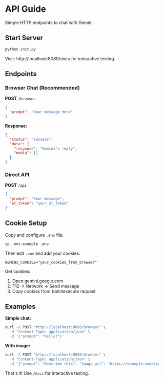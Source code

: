 # API Guide

Simple HTTP endpoints to chat with Gemini.

## Start Server

```bash
python init.py
```

Visit: http://localhost:8080/docs for interactive testing.

## Endpoints

### Browser Chat (Recommended)

**POST** `/browser`

```json
{
  "prompt": "Your message here"
}
```

**Response:**

```json
{
  "status": "success",
  "data": {
    "response": "Gemini's reply",
    "media": []
  }
}
```

### Direct API

**POST** `/api`

```json
{
  "prompt": "Your message",
  "at_token": "your_at_token"
}
```

## Cookie Setup

Copy and configure `.env` file:

```bash
cp .env.example .env
```

Then edit `.env` and add your cookies:

```env
GEMINI_COOKIES="your_cookies_from_browser"
```

Get cookies:

1. Open gemini.google.com
2. F12 → Network → Send message
3. Copy cookies from batchexecute request

## Examples

**Simple chat:**

```bash
curl -X POST "http://localhost:8080/browser" \
  -H "Content-Type: application/json" \
  -d '{"prompt": "Hello!"}'
```

**With image:**

```bash
curl -X POST "http://localhost:8080/browser" \
  -H "Content-Type: application/json" \
  -d '{"prompt": "Describe this", "image_url": "https://example.com/image.jpg"}'
```

That's it! Use `/docs` for interactive testing.
